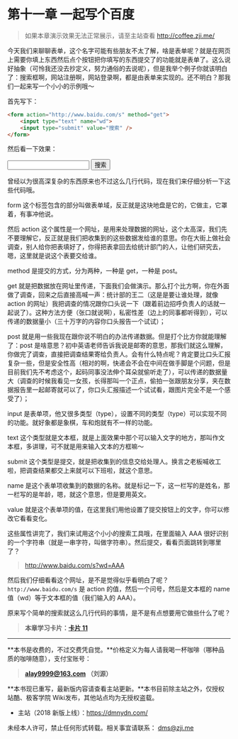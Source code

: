 第十一章 一起写个百度
===

> 如果本章演示效果无法正常展示，请至主站查看 http://coffee.zji.me/

今天我们来聊聊表单，这个名字可能有些朋友不太了解，啥是表单呢？就是在网页上需要你填上东西然后点个按钮把你填写的东西提交了的功能就是表单了。这么说好抽象（可怜我还没去抄定义，努力通俗的去说呢），但是我举个例子你就该明白了：搜索框啊，网站注册啊，网站登录啊，都是由表单来实现的。还不明白？那我们一起来写一个小小的示例哦～

首先写下：

```html
<form action="http://www.baidu.com/s" method="get">
	<input type="text" name="wd">
	<input type="submit" value="搜索" />
</form>
```
然后看一下效果：

<form action="http://www.baidu.com/s" method="get">
	<input type="text" name="wd">
	<input type="submit" value="搜索" />
</form>

曾经以为很高深复杂的东西原来也不过这么几行代码，现在我们来仔细分析一下这些代码哦。

form 这个标签包含的部分叫做表单域，反正就是这块地盘是它的，它做主，它罩着，有事冲他说。

然后 action 这个属性是一个网址，是用来处理数据的网址，这个太高深，我们先不要理解它，反正就是我们把收集到的这些数据发给谁的意思。你在大街上做社会调查，别人给你把表填好了，你得把表拿回去给统计部门的人，让他们研究去，嗯，这里就是说这个表要交给谁。

method 是提交的方式，分为两种，一种是 get，一种是 post。

get 就是把数据放在网址里传递，下面我们会做演示。那么打个比方啊，你在外面做了调查，回来之后直接高喊一声：统计部的王二（这是是要让谁处理，就像 action 的网址）我把调查的情况跟你口头说一下（跟着前边招呼负责人的话就一起说了）。这种方法方便（张口就说啊），私密性差（边上的同事都听得到），可以传递的数据量小（三十万字的内容你口头报告一个试试）；

post 就是用一些我现在跟你说不明白的办法传递数据。但是打个比方你就能理解了：post 是啥意思？初中英语老师告诉我说是邮寄的意思，那我们就这么理解，你做完了调查，直接把调查结果寄给负责人。会有什么特点呢？肯定要比口头汇报复杂一些，但是安全性高（相对的啊，快递会不会在中间在做手脚是个问题，但是目前我们先不考虑这个，起码同事没法伸个耳朵就偷听走了），可以传递的数据量大（调查的时候我看见一女孩，长得那叫一个正点，偷拍一张跟朋友分享，夹在数据报告里一起邮寄就可以了，你口头汇报描述一个试试看，跟图片完全不是一个感受了）；

input 是表单项，他又很多类型（type），设置不同的类型（type）可以实现不同的功能。就好象都是象棋，车和炮就有不一样的功能。

text 这个类型就是文本框，就是上面效果中那个可以输入文字的地方，那叫作文本框，多讲理，可不就是用来输入文本的方框嘛～

submit 这个类型是提交，就是把收集到的信息交给处理人。换言之老板喊收工啦，把调查结果都交上来就可以下班啦，就这个意思。

name 是这个表单项收集到的数据的名称。就是标记一下，这一栏写的是姓名，那一栏写的是年龄，嗯，就这个意思，但是要用英文。

value 就是这个表单项的值，在这里我们用他设置了提交按钮上的文字，你可以修改它看看变化。

这些属性讲完了，我们来试用这个小小的搜索工具哦，在里面输入 AAA 很好识别的一个字符串（就是一串字符，叫做字符串）。然后提交，看看页面跳转到哪里了？

> http://www.baidu.com/s?wd=AAA

然后我们仔细看看这个网址，是不是觉得似乎看明白了呢？`http://www.baidu.com/s` 是 action 的值，然后一个问号，然后是文本框的 name 值（wd）等于文本框的值（我们输入的 AAA）。

原来写个简单的搜索就这么几行代码的事情，是不是有点想要用它做些什么了呢？

> **本章学习卡片：[卡片 11](http://coffee.zji.me/card.html?name=chapter11)**

---

**本书是收费的，不过交费凭自觉。**价格定义为每人请我喝一杯咖啡（哪种品质的咖啡随意），支付宝账号：

> **alay9999@163.com  （刘源）**

**本书现已重写，最新版内容请查看主站更新。**本书目前除主站之外，仅授权站酷、极客学院 Wiki发布，其他站点均为无授权盗载。

* 主站（2018 新版上线）：https://dmnydn.com/

未经本人许可，禁止任何形式转载。相关事宜请联系： dms@zji.me